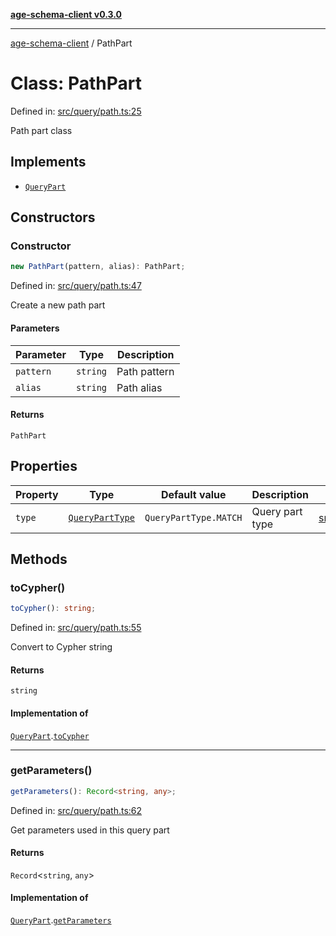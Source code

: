 [**age-schema-client v0.3.0**](../index.md)

***

[age-schema-client](/ageSchemaClient/api-generated/index.md) / PathPart

# Class: PathPart

Defined in: [src/query/path.ts:25](https://github.com/standardbeagle/ageSchemaClient/blob/main/src/query/path.ts#L25)

Path part class

## Implements

- [`QueryPart`](/ageSchemaClient/api-generated/interfaces/QueryPart.md)

## Constructors

### Constructor

```ts
new PathPart(pattern, alias): PathPart;
```

Defined in: [src/query/path.ts:47](https://github.com/standardbeagle/ageSchemaClient/blob/main/src/query/path.ts#L47)

Create a new path part

#### Parameters

| Parameter | Type | Description |
| ------ | ------ | ------ |
| `pattern` | `string` | Path pattern |
| `alias` | `string` | Path alias |

#### Returns

`PathPart`

## Properties

| Property | Type | Default value | Description | Defined in |
| ------ | ------ | ------ | ------ | ------ |
| <a id="type"></a> `type` | [`QueryPartType`](/ageSchemaClient/api-generated/enumerations/QueryPartType.md) | `QueryPartType.MATCH` | Query part type | [src/query/path.ts:29](https://github.com/standardbeagle/ageSchemaClient/blob/main/src/query/path.ts#L29) |

## Methods

### toCypher()

```ts
toCypher(): string;
```

Defined in: [src/query/path.ts:55](https://github.com/standardbeagle/ageSchemaClient/blob/main/src/query/path.ts#L55)

Convert to Cypher string

#### Returns

`string`

#### Implementation of

[`QueryPart`](/ageSchemaClient/api-generated/interfaces/QueryPart.md).[`toCypher`](/ageSchemaClient/api-generated/interfaces/QueryPart.md#tocypher)

***

### getParameters()

```ts
getParameters(): Record<string, any>;
```

Defined in: [src/query/path.ts:62](https://github.com/standardbeagle/ageSchemaClient/blob/main/src/query/path.ts#L62)

Get parameters used in this query part

#### Returns

`Record`\<`string`, `any`\>

#### Implementation of

[`QueryPart`](/ageSchemaClient/api-generated/interfaces/QueryPart.md).[`getParameters`](/ageSchemaClient/api-generated/interfaces/QueryPart.md#getparameters)
